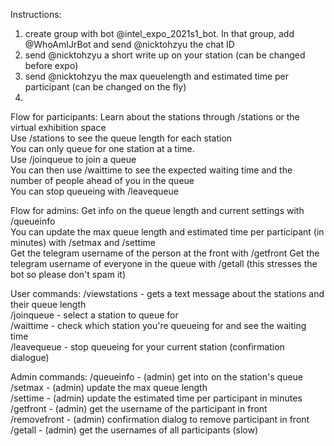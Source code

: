 Instructions:
1. create group with bot @intel_expo_2021s1_bot. In that group, add @WhoAmIJrBot and send @nicktohzyu the chat ID
2. send @nicktohzyu a short write up on your station (can be changed before expo)
3. send @nicktohzyu the max queuelength and estimated time per participant (can be changed on the fly)
4. 

Flow for participants:
Learn about the stations through /stations or the virtual exhibition space  
Use /stations to see the queue length for each station  
You can only queue for one station at a time.  
Use /joinqueue to join a queue  
You can then use /waittime to see the expected waiting time and the number of people ahead of you in the queue  
You can stop queueing with /leavequeue

Flow for admins:
Get info on the queue length and current settings with /queueinfo  
You can update the max queue length and estimated time per participant (in minutes) with /setmax and /settime  
Get the telegram username of the person at the front with /getfront
Get the telegram username of everyone in the queue with /getall (this stresses the bot so please don't spam it)

User commands:
/viewstations - gets a text message about the stations and their queue length  
/joinqueue - select a station to queue for  
/waittime - check which station you're queueing for and see the waiting time  
/leavequeue - stop queueing for your current station (confirmation dialogue)  

Admin commands:
/queueinfo - (admin) get into on the station's queue  
/setmax - (admin) update the max queue length  
/settime - (admin) update the estimated time per participant in minutes  
/getfront - (admin) get the username of the participant in front  
/removefront - (admin) confirmation dialog to remove participant in front  
/getall - (admin) get the usernames of all participants (slow)  